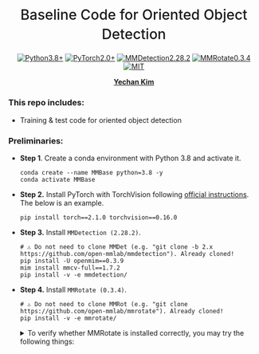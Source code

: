 <h1 align="center" style="font-weight: 500; line-height: 1.4;">
  Baseline Code for Oriented Object Detection
</h1>

<p align="center">
  <a href="#"><img alt="Python3.8+" src="https://img.shields.io/badge/Python-3.8+-blue?logo=python&logoColor=white"></a>
  <a href="#"><img alt="PyTorch2.0+" src="https://img.shields.io/badge/PyTorch-2.0+-orange?logo=pytorch&logoColor=white"></a>
  <a href="#"><img alt="MMDetection2.28.2" src="https://img.shields.io/badge/MMDetection-2.28.2-red?logo=mmlab&logoColor=white"></a>
  <a href="#"><img alt="MMRotate0.3.4" src="https://img.shields.io/badge/MMRotate-0.3.4-hotpink?logo=mmlab&logoColor=white"></a>
  <a href="#"><img alt="MIT" src="https://img.shields.io/badge/License-MIT-green?logo=MIT"></a>
</p>

<p align="center">
  <b><a href="https://github.com/unique-chan">Yechan Kim</a></b> 
</p>

### This repo includes:
* Training & test code for oriented object detection

### Preliminaries:


* **Step 1**. Create a conda environment with Python 3.8 and activate it.
    ~~~
    conda create --name MMBase python=3.8 -y
    conda activate MMBase
    ~~~

* **Step 2.** Install PyTorch with TorchVision following [official instructions](https://pytorch.org/get-started/locally/). The below is an example.
    ~~~
    pip install torch==2.1.0 torchvision==0.16.0
    ~~~

* **Step 3.** Install `MMDetection (2.28.2)`.
    ~~~
    # ⚠️ Do not need to clone MMDet (e.g. "git clone -b 2.x https://github.com/open-mmlab/mmdetection"). Already cloned! 
    pip install -U openmim==0.3.9
    mim install mmcv-full==1.7.2
    pip install -v -e mmdetection/
    ~~~

* **Step 4.** Install `MMRotate (0.3.4)`. 
    ~~~
    # ⚠️ Do not need to clone MMRot (e.g. "git clone https://github.com/open-mmlab/mmrotate"). Already cloned!
    pip install -v -e mmrotate/
    ~~~

    <details>
      <summary> To verify whether MMRotate is installed correctly, you may try the following things: </summary>
    
    * ~~~
      mim download mmrotate --config oriented_rcnn_r50_fpn_1x_dota_le90 --dest .
      ~~~
    * ~~~
      python mmrotate/demo/image_demo.py mmrotate/demo/demo.jpg oriented_rcnn_r50_fpn_1x_dota_le90.py oriented_rcnn_r50_fpn_1x_dota_le90-6d2b2ce0.pth --out-file result.jpg
      ~~~
    If **result.jpg** is generated correctly, it means that the environment is set up properly.
    </details>

